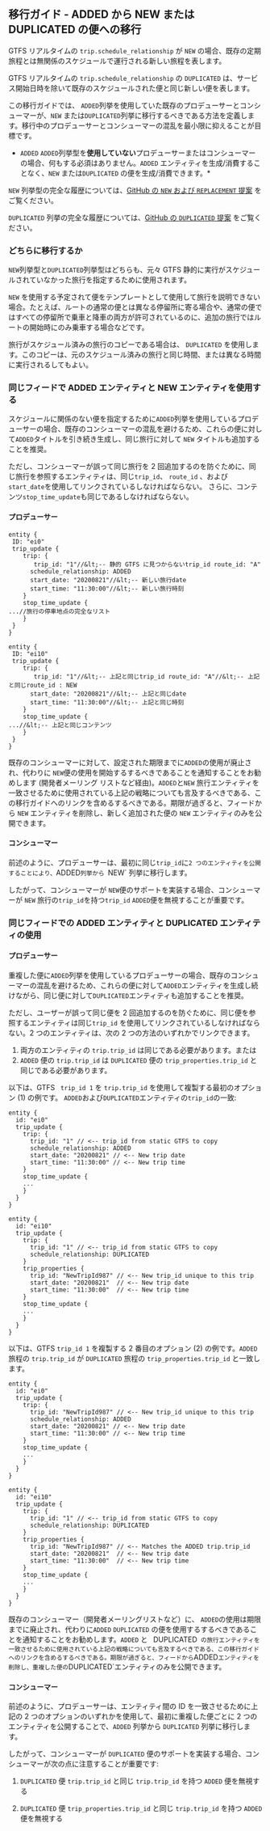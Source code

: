 ## 移行ガイド - ADDED から NEW または DUPLICATED の便への移行 

GTFS リアルタイムの `trip.schedule_relationship` が `NEW` の場合、既存の定期旅程とは無関係のスケジュールで運行される新しい旅程を表します。

GTFS リアルタイムの `trip.schedule_relationship` の `DUPLICATED` は、サービス開始日時を除いて既存のスケジュールされた便と同じ新しい便を表します。

この移行ガイドでは、 `ADDED`列挙を使用していた既存のプロデューサーとコンシューマーが、`NEW` または`DUPLICATED`列挙に移行するべきである方法を定義します。移行中のプロデューサーとコンシューマーの混乱を最小限に抑えることが目標です。 

* `ADDED` `ADDED`列挙型を**使用していない**プロデューサーまたはコンシューマーの場合、何もする必須はありません。`ADDED` エンティティを生成/消費することなく、`NEW` または`DUPLICATED` の便を生成/消費できます。* 

`NEW` 列挙型の完全な履歴については、[GitHub の `NEW` および `REPLACEMENT` 提案](https://github.com/google/transit/pull/504) をご覧ください。

`DUPLICATED` 列挙の完全な履歴については、[GitHub の `DUPLICATED` 提案](https://github.com/google/transit/pull/221) をご覧ください。

### どちらに移行するか

`NEW`列挙型と`DUPLICATED`列挙型はどちらも、元々 GTFS 静的に実行がスケジュールされていなかった旅行を指定するために使用されます。

`NEW` を使用する予定されて便をテンプレートとして使用して旅行を説明できない場合。たとえば、ルートの通常の便とは異なる停留所に寄る場合や、通常の便ではすべての停留所で乗車と降車の両方が許可されているのに、追加の旅行ではルートの開始時にのみ乗車する場合などです。

旅行がスケジュール済みの旅行のコピーである場合は、 `DUPLICATED` を使用します。このコピーは、元のスケジュール済みの旅行と同じ時間、または異なる時間に実行されるしてもよい。

### 同じフィードで ADDED エンティティと NEW エンティティを使用する

スケジュールに関係のない便を指定するために`ADDED`列挙を使用しているプロデューサーの場合、既存のコンシューマーの混乱を避けるため、これらの便に対して`ADDED`タイトルを引き続き生成し、同じ旅行に対して `NEW` タイトルも追加することを推奨。

ただし、コンシューマーが誤って同じ旅行を 2 回追加するのを防ぐために、同じ旅行を参照するエンティティは、同じ`trip_id`、 `route_id` 、および`start_date`を使用してリンクされているしなければならない。
さらに、コンテンツ`stop_time_update`も同じであるしなければならない。

#### プロデューサー

~~~
entity {
 ID: "ei0"
 trip_update {
    trip: {
       trip_id: "1"//&lt;-- 静的 GTFS に見つからないtrip_id route_id: "A"
      schedule_relationship: ADDED
      start_date: "20200821"//&lt;-- 新しい旅行date
      start_time: "11:30:00"//&lt;-- 新しい旅行時刻
    }
    stop_time_update {
...//旅行の停車地点の完全なリスト
    }
 }
}

entity {
 ID: "ei10"
 trip_update {
    trip: {
       trip_id: "1"//&lt;-- 上記と同じtrip_id route_id: "A"//&lt;-- 上記と同じroute_id : NEW
      start_date: "20200821"//&lt;-- 上記と同じdate
      start_time: "11:30:00"//&lt;-- 上記と同じ時刻
    }
    stop_time_update {
...//&lt;-- 上記と同じコンテンツ
    }
 }
}
~~~

既存のコンシューマーに対して、設定された期限までに`ADDED`の使用が廃止され、代わりに `NEW`便の使用を開始するするべきであることを通知することをお勧めします (開発者メーリング リストなど経由)。`ADDED`と`NEW` 旅行エンティティを一致させるために使用されている上記の戦略についても言及するべきである、この移行ガイドへのリンクを含めるするべきである。期限が過ぎると、フィードから `NEW` エンティティを削除し、新しく追加された便の `NEW` エンティティのみを公開できます。

#### コンシューマー

前述のように、プロデューサーは、最初に同じ`trip_id`に` 2 つのエンティティを公開することにより、 `ADDED`列挙から `NEW` 列挙に移行します。

したがって、コンシューマーが `NEW`便のサポートを実装する場合、コンシューマーが `NEW` 旅行の`trip_id`を持つ`trip_id` `ADDED`便を無視することが重要です。


### 同じフィードでの ADDED エンティティと DUPLICATED エンティティの使用

#### プロデューサー

重複した便に`ADDED`列挙を使用しているプロデューサーの場合、既存のコンシューマーの混乱を避けるため、これらの便に対して`ADDED`エンティティを生成し続けながら、同じ便に対して`DUPLICATED`エンティティも追加することを推奨。 

ただし、ユーザーが誤って同じ便を 2 回追加するのを防ぐために、同じ便を参照するエンティティは同じ`trip_id` を使用してリンクされているしなければならない。2 つのエンティティは、次の 2 つの方法のいずれかでリンクできます。

1. 両方のエンティティの `trip.trip_id` は同じである必要があります。または
2. `ADDED` 便の `trip.trip_id` は `DUPLICATED` 便の `trip_properties.trip_id` と同じである必要があります。

以下は、GTFS ` trip_id 1` を `trip.trip_id` を使用して複製する最初のオプション (1) の例です。 `ADDED`および`DUPLICATED`エンティティの`trip_id`の一致:

~~~
entity {
  id: "ei0"
  trip_update {
    trip: {
      trip_id: "1" // <-- trip_id from static GTFS to copy
      schedule_relationship: ADDED
      start_date: "20200821" // <-- New trip date
      start_time: "11:30:00" // <-- New trip time
    }
    stop_time_update {
	...
    }
  }
}

entity {
  id: "ei10"
  trip_update {
    trip: {
      trip_id: "1" // <-- trip_id from static GTFS to copy
      schedule_relationship: DUPLICATED
    }
    trip_properties {
      trip_id: "NewTripId987" // <-- New trip_id unique to this trip
      start_date: "20200821"  // <-- New trip date
      start_time: "11:30:00"  // <-- New trip time
    }
    stop_time_update {
	...
    }
  }
}
~~~

以下は、GTFS `trip_id 1` を複製する 2 番目のオプション (2) の例です。`ADDED` 旅程の `trip.trip_id` が `DUPLICATED` 旅程の `trip_properties.trip_id` と一致します。

~~~
entity {
  id: "ei0"
  trip_update {
    trip: {
      trip_id: "NewTripId987" // <-- New trip_id unique to this trip
      schedule_relationship: ADDED
      start_date: "20200821" // <-- New trip date
      start_time: "11:30:00" // <-- New trip time
    }
    stop_time_update {
	...
    }
  }
}

entity {
  id: "ei10"
  trip_update {
    trip: {
      trip_id: "1" // <-- trip_id from static GTFS to copy
      schedule_relationship: DUPLICATED
    }
    trip_properties {
      trip_id: "NewTripId987" // <-- Matches the ADDED trip.trip_id
      start_date: "20200821"  // <-- New trip date
      start_time: "11:30:00"  // <-- New trip time
    }
    stop_time_update {
	...
    }
  }
}
~~~

既存のコンシューマー（開発者メーリングリストなど）に、 `ADDED`の使用は期限までに廃止され、代わりに`ADDED` `DUPLICATED` の便を使用するするべきであることを通知することをお勧めします。`ADDED` と ` `DUPLICATED` の旅行エンティティを一致させるために使用されている上記の戦略についても言及するべきである、この移行ガイドへのリンクを含めるするべきである。期限が過ぎると、フィードから`ADDED`エンティティを削除し、重複した便の`DUPLICATED`エンティティのみを公開できます。

#### コンシューマー

前述のように、プロデューサーは、エンティティ間の ID を一致させるために上記の 2 つのオプションのいずれかを使用して、最初に重複した便ごとに 2 つのエンティティを公開することで、`ADDED` 列挙から `DUPLICATED` 列挙に移行します。

したがって、コンシューマーが `DUPLICATED` 便のサポートを実装する場合、コンシューマーが次の点に注意することが重要です:

1. `DUPLICATED` 便 `trip.trip_id` と同じ `trip.trip_id` を持つ `ADDED` 便を無視する

1. `DUPLICATED` 便 `trip_properties.trip_id` と同じ `trip.trip_id` を持つ `ADDED` 便を無視する